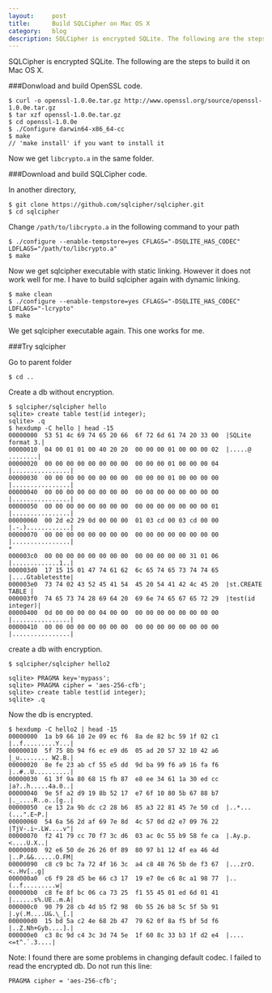 ```yaml
---
layout:     post
title:      Build SQLCipher on Mac OS X
category:   blog
description: SQLCipher is encrypted SQLite. The following are the steps to build it on Mac OS X.
---
```


SQLCipher is encrypted SQLite. The following are the steps to build it on Mac OS X.

###Donwload and build OpenSSL code.

```
$ curl -o openssl-1.0.0e.tar.gz http://www.openssl.org/source/openssl-1.0.0e.tar.gz
$ tar xzf openssl-1.0.0e.tar.gz
$ cd openssl-1.0.0e
$ ./Configure darwin64-x86_64-cc
$ make
// 'make install' if you want to install it
```

Now we get `libcrypto.a` in the same folder.

###Download and build SQLCipher code.

In another directory,

```
$ git clone https://github.com/sqlcipher/sqlcipher.git
$ cd sqlcipher
```

Change `/path/to/libcrypto.a` in the following command to your path

```
$ ./configure --enable-tempstore=yes CFLAGS="-DSQLITE_HAS_CODEC" LDFLAGS="/path/to/libcrypto.a"
$ make
```

Now we get sqlcipher executable with static linking. However it does not work well for me. I have to build sqlcipher again with dynamic linking.

```
$ make clean
$ ./configure --enable-tempstore=yes CFLAGS="-DSQLITE_HAS_CODEC" LDFLAGS="-lcrypto"
$ make
```

We get sqlcipher executable again. This one works for me.

###Try sqlcipher

Go to parent folder

```
$ cd ..
```

Create a db without encryption.

```
$ sqlcipher/sqlcipher hello
sqlite> create table test(id integer);
sqlite> .q
$ hexdump -C hello | head -15
00000000  53 51 4c 69 74 65 20 66  6f 72 6d 61 74 20 33 00  |SQLite format 3.|
00000010  04 00 01 01 00 40 20 20  00 00 00 01 00 00 00 02  |.....@  ........|
00000020  00 00 00 00 00 00 00 00  00 00 00 01 00 00 00 04  |................|
00000030  00 00 00 00 00 00 00 00  00 00 00 01 00 00 00 00  |................|
00000040  00 00 00 00 00 00 00 00  00 00 00 00 00 00 00 00  |................|
00000050  00 00 00 00 00 00 00 00  00 00 00 00 00 00 00 01  |................|
00000060  00 2d e2 29 0d 00 00 00  01 03 cd 00 03 cd 00 00  |.-.)............|
00000070  00 00 00 00 00 00 00 00  00 00 00 00 00 00 00 00  |................|
*
000003c0  00 00 00 00 00 00 00 00  00 00 00 00 00 31 01 06  |.............1..|
000003d0  17 15 15 01 47 74 61 62  6c 65 74 65 73 74 74 65  |....Gtabletestte|
000003e0  73 74 02 43 52 45 41 54  45 20 54 41 42 4c 45 20  |st.CREATE TABLE |
000003f0  74 65 73 74 28 69 64 20  69 6e 74 65 67 65 72 29  |test(id integer)|
00000400  0d 00 00 00 00 04 00 00  00 00 00 00 00 00 00 00  |................|
00000410  00 00 00 00 00 00 00 00  00 00 00 00 00 00 00 00  |................|
```

create a db with encryption.

```
$ sqlcipher/sqlcipher hello2

sqlite> PRAGMA key='mypass';
sqlite> PRAGMA cipher = 'aes-256-cfb';
sqlite> create table test(id integer);
sqlite> .q
```

Now the db is encrypted.

```
$ hexdump -C hello2 | head -15
00000000  1a b9 66 10 2e 09 ec f6  8a de 82 bc 59 1f 02 c1  |..f.........Y...|
00000010  5f 75 8b 94 f6 ec e9 d6  05 ad 20 57 32 10 42 a6  |_u........ W2.B.|
00000020  8e fe 23 ab cf 55 e5 dd  9d ba 99 f6 a9 16 fa f6  |..#..U..........|
00000030  61 3f 9a 80 68 15 fb 87  e8 ee 34 61 1a 30 ed cc  |a?..h.....4a.0..|
00000040  9e 5f a2 d9 19 8b 52 17  e7 6f 10 80 5b 67 88 b7  |._....R..o..[g..|
00000050  ce 13 2a 9b dc c2 28 b6  85 a3 22 81 45 7e 50 cd  |..*...(...".E~P.|
00000060  54 6a 56 2d af 69 7e 8d  4c 57 0d d2 e7 09 76 22  |TjV-.i~.LW....v"|
00000070  f2 41 79 cc 70 f7 3c d6  03 ac 0c 55 b9 58 fe ca  |.Ay.p.<....U.X..|
00000080  92 e6 50 de 26 26 0f 89  80 97 b1 12 4f ea 46 4d  |..P.&&......O.FM|
00000090  c8 c9 bc 7a 72 4f 16 3c  a4 c8 48 76 5b de f3 67  |...zrO.<..Hv[..g|
000000a0  c6 f9 28 d5 be 66 c3 17  19 e7 0e c6 8c a1 98 77  |..(..f.........w|
000000b0  c8 fe 8f bc 06 ca 73 25  f1 55 45 01 ed 6d 01 41  |......s%.UE..m.A|
000000c0  90 79 28 cb 4d b5 f2 98  0b 55 26 b8 5c 5f 5b 91  |.y(.M....U&.\_[.|
000000d0  15 bd 5a c2 4e 68 2b 47  79 62 0f 8a f5 bf 5d f6  |..Z.Nh+Gyb....].|
000000e0  c3 8c 9d c4 3c 3d 74 5e  1f 60 8c 33 b3 1f d2 e4  |....<=t^.`.3....|
```

Note: I found there are some problems in changing default codec. I failed to read the encrypted db. Do not run this line:

```
PRAGMA cipher = 'aes-256-cfb';
```

